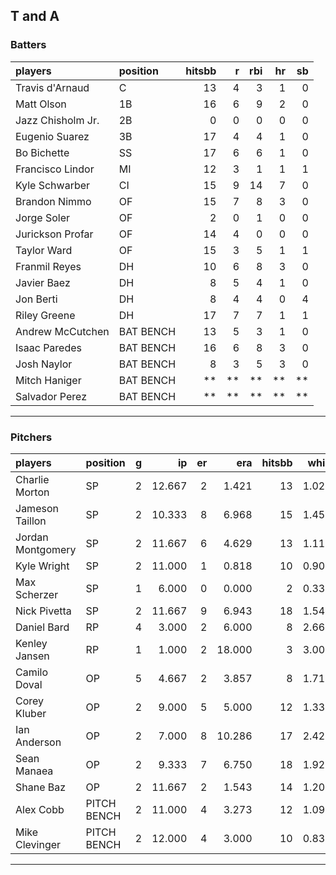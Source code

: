 ## T and A

### Batters

 
|players           |position  | hitsbb|  r| rbi| hr| sb| 
|:-----------------|:---------|------:|--:|---:|--:|--:| 
|Travis d'Arnaud   |C         |     13|  4|   3|  1|  0| 
|Matt Olson        |1B        |     16|  6|   9|  2|  0| 
|Jazz Chisholm Jr. |2B        |      0|  0|   0|  0|  0| 
|Eugenio Suarez    |3B        |     17|  4|   4|  1|  0| 
|Bo Bichette       |SS        |     17|  6|   6|  1|  0| 
|Francisco Lindor  |MI        |     12|  3|   1|  1|  1| 
|Kyle Schwarber    |CI        |     15|  9|  14|  7|  0| 
|Brandon Nimmo     |OF        |     15|  7|   8|  3|  0| 
|Jorge Soler       |OF        |      2|  0|   1|  0|  0| 
|Jurickson Profar  |OF        |     14|  4|   0|  0|  0| 
|Taylor Ward       |OF        |     15|  3|   5|  1|  1| 
|Franmil Reyes     |DH        |     10|  6|   8|  3|  0| 
|Javier Baez       |DH        |      8|  5|   4|  1|  0| 
|Jon Berti         |DH        |      8|  4|   4|  0|  4| 
|Riley Greene      |DH        |     17|  7|   7|  1|  1| 
|Andrew McCutchen  |BAT BENCH |     13|  5|   3|  1|  0| 
|Isaac Paredes     |BAT BENCH |     16|  6|   8|  3|  0| 
|Josh Naylor       |BAT BENCH |      8|  3|   5|  3|  0| 
|Mitch Haniger     |BAT BENCH |     **| **|  **| **| **| 
|Salvador Perez    |BAT BENCH |     **| **|  **| **| **| 


* * *

### Pitchers

 
|players           |position    |  g|     ip| er|    era| hitsbb|  whip| so|  w| sv| 
|:-----------------|:-----------|--:|------:|--:|------:|------:|-----:|--:|--:|--:| 
|Charlie Morton    |SP          |  2| 12.667|  2|  1.421|     13| 1.026| 15|  0|  0| 
|Jameson Taillon   |SP          |  2| 10.333|  8|  6.968|     15| 1.452| 11|  1|  0| 
|Jordan Montgomery |SP          |  2| 11.667|  6|  4.629|     13| 1.114| 14|  0|  0| 
|Kyle Wright       |SP          |  2| 11.000|  1|  0.818|     10| 0.909|  6|  1|  0| 
|Max Scherzer      |SP          |  1|  6.000|  0|  0.000|      2| 0.333| 11|  0|  0| 
|Nick Pivetta      |SP          |  2| 11.667|  9|  6.943|     18| 1.543|  9|  0|  0| 
|Daniel Bard       |RP          |  4|  3.000|  2|  6.000|      8| 2.667|  3|  0|  2| 
|Kenley Jansen     |RP          |  1|  1.000|  2| 18.000|      3| 3.000|  2|  0|  0| 
|Camilo Doval      |OP          |  5|  4.667|  2|  3.857|      8| 1.714|  6|  0|  1| 
|Corey Kluber      |OP          |  2|  9.000|  5|  5.000|     12| 1.333|  6|  1|  0| 
|Ian Anderson      |OP          |  2|  7.000|  8| 10.286|     17| 2.429|  4|  1|  0| 
|Sean Manaea       |OP          |  2|  9.333|  7|  6.750|     18| 1.929| 10|  0|  0| 
|Shane Baz         |OP          |  2| 11.667|  2|  1.543|     14| 1.200| 13|  1|  0| 
|Alex Cobb         |PITCH BENCH |  2| 11.000|  4|  3.273|     12| 1.091|  6|  0|  0| 
|Mike Clevinger    |PITCH BENCH |  2| 12.000|  4|  3.000|     10| 0.833| 11|  1|  0| 


* * *


